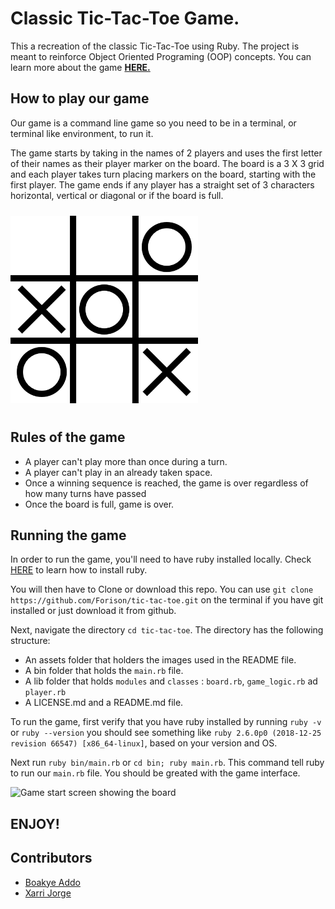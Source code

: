 # **Classic Tic-Tac-Toe Game.**

This a recreation of the classic Tic-Tac-Toe using Ruby. The project is meant to reinforce Object Oriented Programing (OOP) concepts. You can learn more about the game <a href="https://en.wikipedia.org/wiki/Tic-tac-toe" target="blank">**HERE.**</a>

## **How to play our game**

Our game is a command line game so you need to be in a terminal, or terminal like environment, to run it.

The game starts by taking in the names of 2 players and uses the first letter of their names as their player marker on the board. The board is a 3 X 3 grid and each player takes turn placing markers on the board, starting with the first player. The game ends if any player has a straight set of 3 characters horizontal, vertical or diagonal or if the board is full.

<img alt="Tic-Tac-Toe" src="./assets/tic-tac-toe-image.png" width="300" height="300" style="margin: 10px auto;">


## **Rules of the game**

* A player can't play more than once during a turn.
* A player can't play in an already taken space.
* Once a winning sequence is reached, the game is over regardless of how many turns have passed
* Once the board is full, game is over.

## **Running the game**

In order to run the game, you'll need to have ruby installed locally. Check [HERE](https://www.ruby-lang.org/en/documentation/installation/) to learn how to install ruby. 

You will then have to Clone or download this repo. You can use `git clone https://github.com/Forison/tic-tac-toe.git` on the terminal if you have git installed or just download it from github.

Next, navigate the directory `cd tic-tac-toe`. The directory has the following structure:
* An assets folder that holders the images used in the README file.
* A bin folder that holds the `main.rb` file.
* A lib folder that holds `modules` and `classes` : `board.rb`, `game_logic.rb` ad `player.rb`
* A LICENSE.md and a README.md file.

To run the game, first verify that you have ruby installed by running `ruby -v` or `ruby --version` you should see something like `ruby 2.6.0p0 (2018-12-25 revision 66547) [x86_64-linux]`, based on your version and OS.

Next run `ruby bin/main.rb` or `cd bin; ruby main.rb`. This command tell ruby to run our `main.rb` file. You should be greated with the game interface.

<img alt="Game start screen showing the board" href="./assets/start_game.png">

## **ENJOY!**

## **Contributors**

*  <a href="https://github.com/forison" target="blank">Boakye Addo</a>
* <a href="https://github.com/xarrijorge" target="blank">Xarri Jorge</a>

